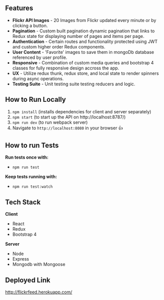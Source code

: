 ## Features
- **Flickr API Images** - 20 Images from Flickr updated every minute or by clicking a button.
- **Pagination** - Custom built pagination dynamic pagination that links to Redux state for displaying number of pages and items per page.
- **Authentication** - Certain routes and functionality protected using JWT and custom higher order Redux components.
- **User Content** - 'Favorite' images to save them in mongoDb database referenced by user profile.
- **Responsive** - Combination of custom media queries and bootstrap 4 classes for fully responsive design accross the app.
- **UX** - Utilize redux thunk, redux store, and local state to render spinners during async operations.
- **Testing Suite** - Unit testing suite testing reducers and logic.

## How to Run Locally
1. `npm install` (installs dependencies for client and server separately)
2. `npm start` (to start up the API on http://localhost:8787/)
3. `npm run dev` (to run webpack server)
3. Navigate to `http://localhost:8080` in your browser :+1:

## How to run Tests
**Run tests once with:**
- `npm run test`

**Keep tests running with:**
- `npm run test:watch`

## Tech Stack
**Client**
- React
- Redux
- Bootstrap 4

**Server**
- Node
- Express
- Mongodb with Mongoose

## Deployed Link
http://flickrfeed.herokuapp.com/